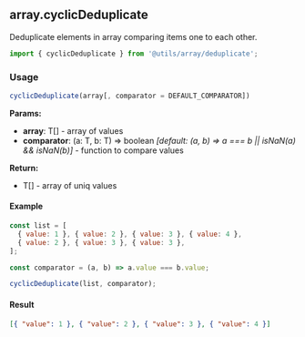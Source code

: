 ## array.cyclicDeduplicate

Deduplicate elements in array comparing items one to each other.

```javascript
import { cyclicDeduplicate } from '@utils/array/deduplicate';
```

### Usage

```javascript
cyclicDeduplicate(array[, comparator = DEFAULT_COMPARATOR])
```

**Params:**

* **array**: T[] - array of values
* **comparator**: (a: T, b: T) => boolean _[default: (a, b) => a === b || isNaN(a) && isNaN(b)]_ - function to compare values

**Return:**

* T[] - array of uniq values

#### Example

```javascript
const list = [
  { value: 1 }, { value: 2 }, { value: 3 }, { value: 4 },
  { value: 2 }, { value: 3 }, { value: 3 },
];

const comparator = (a, b) => a.value === b.value;

cyclicDeduplicate(list, comparator);
```

#### Result

```json
[{ "value": 1 }, { "value": 2 }, { "value": 3 }, { "value": 4 }]
```